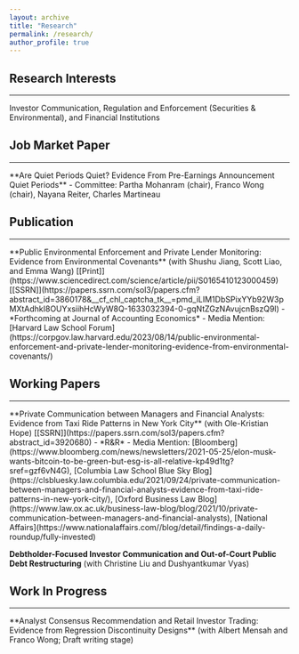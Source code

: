 ```yaml
---
layout: archive
title: "Research"
permalink: /research/
author_profile: true
---
```


## Research Interests
<hr style="border:1.7px gray">
Investor Communication, Regulation and Enforcement (Securities & Environmental), and Financial Institutions

## Job Market Paper
<hr style="border:1.7px gray">
**Are Quiet Periods Quiet? Evidence From Pre-Earnings Announcement Quiet Periods**
  - Committee: Partha Mohanram (chair), Franco Wong (chair), Nayana Reiter, Charles Martineau

<!-- <img align="left" src="https://stacey-choy.github.io/files/image11.png?raw=true" width="450px" />
-->
<!--<p align="center">
  <img src="https://stacey-choy.github.io/files/image11.png?raw=true"/>
</p> 


A growing number of companies have voluntarily developed and disclosed pre-earnings announcement quiet period policies. During quiet periods, companies restrict private communications with the investment community to prevent the selective disclosure of quarterly results. The details of quiet periods vary considerably across firms, potentially creating important variations in the private information shared with select parties. Using hand-collected data, this study examines determinants of quiet periods and their consequences on price discovery patterns and information asymmetry among investors. I find that firms (i) are more likely to adopt quiet periods when they face higher litigation risks and (ii) less likely to do so when they face higher investor demands for private access or when managers can profit from inside information leaks. Next, I show that quiet periods are associated with (i) increased investor reactions to earnings news by reducing the anticipatory price run-up before announcements and (ii) reduced information asymmetry among investors, consistent with a more level information playing field without selective disclosures. However, these patterns manifest only in the presence of effective SEC monitoring, which increases the credibility of voluntary quiet period commitments by making it costly for managers to deviate from their policies. In light of the increasing evidence of pervasive selective disclosures, these findings have policy implications. -->

## Publication 
<hr style="border:1.7px gray">
**Public Environmental Enforcement and Private Lender Monitoring: Evidence from Environmental Covenants** (with Shushu Jiang, Scott Liao, and Emma Wang) 
[[Print]](https://www.sciencedirect.com/science/article/pii/S0165410123000459) [[SSRN]](https://papers.ssrn.com/sol3/papers.cfm?abstract_id=3860178&__cf_chl_captcha_tk__=pmd_iLIM1DbSPixYYb92W3pMXtAdhkI8OUYxsiihHcWyW8Q-1633032394-0-gqNtZGzNAvujcnBszQ9l) 
  - *Forthcoming at Journal of Accounting Economics*
  - Media Mention: [Harvard Law School Forum](https://corpgov.law.harvard.edu/2023/08/14/public-environmental-enforcement-and-private-lender-monitoring-evidence-from-environmental-covenants/)
<!--  - This paper examines whether and how public environmental enforcement affects private lenders’ monitoring efforts and the effectiveness of such monitoring. We capture lender monitoring using environmental covenants in loan agreements. Consistent with the prediction that stringent public environmental enforcement increases lenders’ monitoring incentives, we find that in the presence of higher environmental regulatory enforcement intensity, lenders are more likely to use environmental covenants when lending to polluting borrowers and when the loans are secured by real property collateral. Moreover, consistent with the prediction that stringent public environmental enforcement facilitates lender monitoring, we find that environmental covenants are more effective in reducing borrowers’ toxic chemical releases when environmental regulatory enforcement is stronger. Taken together, our findings corroborate the importance of public environmental enforcement in inducing lenders’ monitoring efforts, as well as the joint role of public enforcement and private lender monitoring in curbing corporate pollution. -->

## Working Papers 
<hr style="border:1.7px gray">
**Private Communication between Managers and Financial Analysts: Evidence from Taxi Ride Patterns in New York City** 
(with Ole-Kristian Hope) [[SSRN]](https://papers.ssrn.com/sol3/papers.cfm?abstract_id=3920680)
<!--*Revising for third-round review at Contemporary Accounting Research*-->
  - *R&R* 
  - Media Mention: [Bloomberg](https://www.bloomberg.com/news/newsletters/2021-05-25/elon-musk-wants-bitcoin-to-be-green-but-esg-is-all-relative-kp49d1tg?sref=gzf6vN4G),  [Columbia Law School Blue Sky Blog](https://clsbluesky.law.columbia.edu/2021/09/24/private-communication-between-managers-and-financial-analysts-evidence-from-taxi-ride-patterns-in-new-york-city/), [Oxford Business Law Blog](https://www.law.ox.ac.uk/business-law-blog/blog/2021/10/private-communication-between-managers-and-financial-analysts), [National Affairs](https://www.nationalaffairs.com//blog/detail/findings-a-daily-roundup/fully-invested)
<!--  - This study constructs a novel measure that aims to capture face-to-face private communications between firm managers and sell-side analysts by mapping detailed, large-volume taxi trip records from New York City to the GPS coordinates of companies and brokerages. Consistent with earnings releases prompting the need for private communications, we observe daily taxi ride volumes between companies and brokerages increase around earnings announcement dates (EAD). We find that the increase in ride volumes following EAD is negatively associated with analysts’ earnings forecast errors, with a more pronounced association when earnings announcements are bundled with more public disclosures. In contrast, the increase in ride volumes before EAD explains analysts’ downward adjustment of near-term earnings forecasts to create small positive earnings surprises. Taken together, our results suggest that analysts may learn different information depending on the timing and context of in-person meetings, which help them convey the company’s message to the investment community.-->

**Debtholder-Focused Investor Communication and Out-of-Court Public Debt Restructuring**
(with Christine Liu and Dushyantkumar Vyas)
<!--  - We study how debtholder-focused investor communication activities impact public debt restructuring outcomes for financially distressed firms. Public debt tender and exchange offers are often an integral part of the restructuring of financially distressed firms. However, the success of such restructurings involves garnering consensus from a group of dispersed bondholders. We argue that focused debt-related investor communication activities (hereafter, “Debt IC”) play a pivotal role in reducing coordination frictions in the restructuring process. We find that Debt IC activities are positively associated with the likelihood of undergoing public debt restructuring over inaction or pursuing a costly Chapter 11 bankruptcy process. In addition, Debt IC activities can aid distressed borrowers in promoting participation in the proposed offers and achieving favorable restructured credit terms such as reductions in coupon rates. Cross-sectional analyses suggest that Debt IC is particularly effective in the presence of coordination frictions and information asymmetry. Furthermore, survival analysis provides modest evidence that Debt IC contributes positively to sustainable restructuring. Overall, these findings highlight the influential role of Debt IC activities in enhancing the effectiveness of restructuring efforts for financially distressed firms.-->

## Work In Progress
<hr style="border:1.7px gray">
**Analyst Consensus Recommendation and Retail Investor Trading: Evidence from Regression Discontinuity Designs** 
(with Albert Mensah and Franco Wong; Draft writing stage)

<!-- <div style="text-align: center;">
![alt text](https://stacey-choy.github.io/files/ubor tech.png?raw=true)
</div> -->




<!-- {% if author.googlescholar %}
  You can also find my articles on <u><a href="{{author.googlescholar}}">my Google Scholar profile</a>.</u>
{% endif %}
 -->
 
 
<!-- {% include base_path %} -->

<!-- {% for post in site.research reversed %}
  {% include archive-single.html %}
{% endfor %}
 -->




